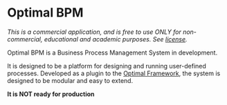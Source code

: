 Optimal BPM
========

*This is a commercial application, and is free to use ONLY for non-commercial, educational and academic purposes. See [license](./LICENSE.md).*

Optimal BPM is a Business Process Management System in development.


It is designed to be a platform for designing and running user-defined processes.
Developed as a plugin to the [Optimal Framework](https://github.com/OptimalBPM/of), the system is designed to be modular and easy to extend.


**It is NOT ready for production**